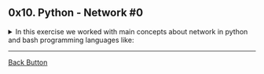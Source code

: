 ## 0x10. Python - Network #0

<details>
<summary>In this exercise we worked with main concepts about network in python and bash programming languages like: </summary>
<br>

- cURL.
- HTTP headers.
- Requests.

</details>

---

[Back Button](https://github.com/FatChicken277/holbertonschool-higher_level_programming)
